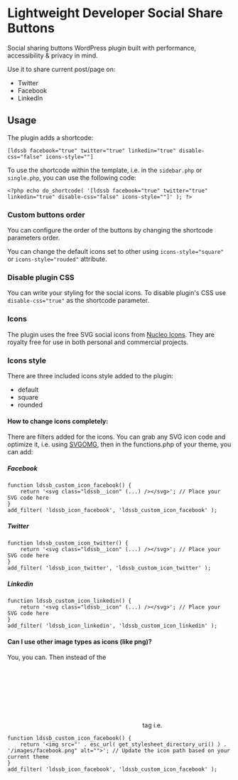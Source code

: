 # Lightweight Developer Social Share Buttons
Social sharing buttons WordPress plugin built with performance, accessibility & privacy in mind. 

Use it to share current post/page on:
* Twitter
* Facebook
* LinkedIn

## Usage
The plugin adds a shortcode:
```
[ldssb facebook="true" twitter="true" linkedin="true" disable-css="false" icons-style=""]
```

To use the shortcode within the template, i.e. in the `sidebar.php` or `single.php`, you can use the following code:
```
<?php echo do_shortcode( '[ldssb facebook="true" twitter="true" linkedin="true" disable-css="false" icons-style=""]' ); ?>
```

### Custom buttons order
You can configure the order of the buttons by changing the shortcode parameters order.

You can change the default icons set to other using `icons-style="square"` or `icons-style="rouded"` attribute.

### Disable plugin CSS
You can write your styling for the social icons. To disable plugin's CSS use `disable-css="true"` as the shortcode parameter.

### Icons
The plugin uses the free SVG social icons from [Nucleo Icons](https://nucleoapp.com/). They are royalty free for use in both personal and commercial projects.

### Icons style
There are three included icons style added to the plugin:
* default
* square
* rounded

#### How to change icons completely:
There are filters added for the icons. You can grab any SVG icon code and optimize it, i.e. using [SVGOMG](https://jakearchibald.github.io/svgomg/), then in the functions.php of your theme, you can add:


##### Facebook
```
function ldssb_custom_icon_facebook() {
    return '<svg class="ldssb__icon" (...) /></svg>'; // Place your SVG code here
}
add_filter( 'ldssb_icon_facebook', 'ldssb_custom_icon_facebook' );
```


##### Twitter
```
function ldssb_custom_icon_twitter() {
    return '<svg class="ldssb__icon" (...) /></svg>'; // Place your SVG code here
}
add_filter( 'ldssb_icon_twitter', 'ldssb_custom_icon_twitter' );
```

##### Linkedin
```
function ldssb_custom_icon_linkedin() {
    return '<svg class="ldssb__icon" (...) /></svg>'; // Place your SVG code here
}
add_filter( 'ldssb_icon_linkedin', 'ldssb_custom_icon_linkedin' );
```

#### Can I use other image types as icons (like png)?
You, you can. Then instead of the <svg> code you need to return full <img> tag i.e.
```
function ldssb_custom_icon_facebook() {
    return '<img src="' . esc_url( get_stylesheet_directory_uri() ) . '/images/facebook.png" alt="">'; // Update the icon path based on your current theme
}
add_filter( 'ldssb_icon_facebook', 'ldssb_custom_icon_facebook' );
```


